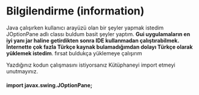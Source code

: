 # Bilgilendirme (information)

Java çalışırken kullanıcı arayüzü olan bir şeyler yapmak istedim JOptionPane adlı classı buldum basit şeyler yaptım. **Gui uygulamaların en iyi yanı jar haline getirdikten sonra IDE kullanmadan çalıştırabilmek. İnternette çok fazla Türkçe kaynak bulamadığımdan dolayı Türkçe olarak yüklemek istedim**. fırsat buldukça yüklemeye çalışırım

Yazdığınız kodun çalışmasını istiyorsanız Kütüphaneyi import etmeyi unutmayınız. 

#### import javax.swing.JOptionPane;


